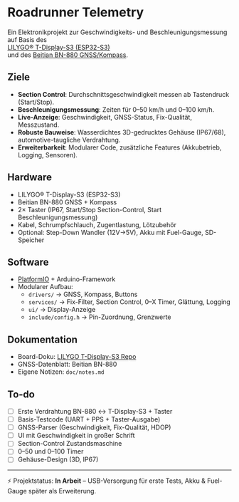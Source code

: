 # Roadrunner Telemetry

Ein Elektronikprojekt zur Geschwindigkeits- und Beschleunigungsmessung auf Basis des  
[LILYGO® T-Display-S3 (ESP32-S3)](https://github.com/Xinyuan-LilyGO/T-Display-S3)  
und des [Beitian BN-880 GNSS/Kompass](https://www.beitian.com/en/sys-pd/515.html).

## Ziele
- **Section Control**: Durchschnittsgeschwindigkeit messen ab Tastendruck (Start/Stop).  
- **Beschleunigungsmessung**: Zeiten für 0–50 km/h und 0–100 km/h.  
- **Live-Anzeige**: Geschwindigkeit, GNSS-Status, Fix-Qualität, Messzustand.  
- **Robuste Bauweise**: Wasserdichtes 3D-gedrucktes Gehäuse (IP67/68), automotive-taugliche Verdrahtung.  
- **Erweiterbarkeit**: Modularer Code, zusätzliche Features (Akkubetrieb, Logging, Sensoren).

## Hardware
- LILYGO® T-Display-S3 (ESP32-S3)  
- Beitian BN-880 GNSS + Kompass  
- 2× Taster (IP67, Start/Stop Section-Control, Start Beschleunigungsmessung)  
- Kabel, Schrumpfschlauch, Zugentlastung, Lötzubehör  
- Optional: Step-Down Wandler (12V→5V), Akku mit Fuel-Gauge, SD-Speicher

## Software
- [PlatformIO](https://platformio.org/) + Arduino-Framework  
- Modularer Aufbau:
  - `drivers/` → GNSS, Kompass, Buttons  
  - `services/` → Fix-Filter, Section Control, 0–X Timer, Glättung, Logging  
  - `ui/` → Display-Anzeige  
  - `include/config.h` → Pin-Zuordnung, Grenzwerte

## Dokumentation
- Board-Doku: [LILYGO T-Display-S3 Repo](https://github.com/Xinyuan-LilyGO/T-Display-S3)  
- GNSS-Datenblatt: Beitian BN-880  
- Eigene Notizen: `doc/notes.md`  

## To-do
- [ ] Erste Verdrahtung BN-880 ↔ T-Display-S3 + Taster  
- [ ] Basis-Testcode (UART + PPS + Taster-Ausgabe)  
- [ ] GNSS-Parser (Geschwindigkeit, Fix-Qualität, HDOP)  
- [ ] UI mit Geschwindigkeit in großer Schrift  
- [ ] Section-Control Zustandsmaschine  
- [ ] 0–50 und 0–100 Timer  
- [ ] Gehäuse-Design (3D, IP67)  

---

⚡ Projektstatus: **In Arbeit** – USB-Versorgung für erste Tests, Akku & Fuel-Gauge später als Erweiterung.
